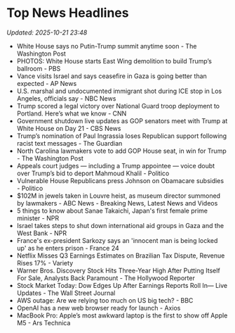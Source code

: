 # Top News Headlines

_Updated: 2025-10-21 23:48_

- White House says no Putin-Trump summit anytime soon - The Washington Post
- PHOTOS: White House starts East Wing demolition to build Trump’s ballroom - PBS
- Vance visits Israel and says ceasefire in Gaza is going better than expected - AP News
- U.S. marshal and undocumented immigrant shot during ICE stop in Los Angeles, officials say - NBC News
- Trump scored a legal victory over National Guard troop deployment to Portland. Here’s what we know - CNN
- Government shutdown live updates as GOP senators meet with Trump at White House on Day 21 - CBS News
- Trump’s nomination of Paul Ingrassia loses Republican support following racist text messages - The Guardian
- North Carolina lawmakers vote to add GOP House seat, in win for Trump - The Washington Post
- Appeals court judges — including a Trump appointee — voice doubt over Trump’s bid to deport Mahmoud Khalil - Politico
- Vulnerable House Republicans press Johnson on Obamacare subsidies - Politico
- $102M in jewels taken in Louvre heist, as museum director summoned by lawmakers - ABC News - Breaking News, Latest News and Videos
- 5 things to know about Sanae Takaichi, Japan's first female prime minister - NPR
- Israel takes steps to shut down international aid groups in Gaza and the West Bank - NPR
- France's ex-president Sarkozy says an 'innocent man is being locked up' as he enters prison - France 24
- Netflix Misses Q3 Earnings Estimates on Brazilian Tax Dispute, Revenue Rises 17% - Variety
- Warner Bros. Discovery Stock Hits Three-Year High After Putting Itself For Sale, Analysts Back Paramount - The Hollywood Reporter
- Stock Market Today: Dow Edges Up After Earnings Reports Roll In— Live Updates - The Wall Street Journal
- AWS outage: Are we relying too much on US big tech? - BBC
- OpenAI has a new web browser ready for launch - Axios
- MacBook Pro: Apple’s most awkward laptop is the first to show off Apple M5 - Ars Technica